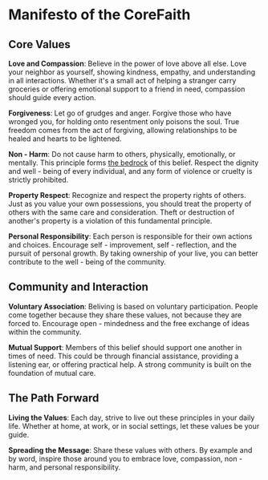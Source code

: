 # Manifesto of the CoreFaith

## Core Values

**Love and Compassion**: Believe in the power of love above all else. Love your neighbor as yourself, showing kindness, empathy, and understanding in all interactions. Whether it's a small act of helping a stranger carry groceries or offering emotional support to a friend in need, compassion should guide every action.

**Forgiveness**: Let go of grudges and anger. Forgive those who have wronged you, for holding onto resentment only poisons the soul. True freedom comes from the act of forgiving, allowing relationships to be healed and hearts to be lightened.

**Non - Harm**: Do not cause harm to others, physically, emotionally, or mentally. This principle forms <u>the bedrock</u> of this belief. Respect the dignity and well - being of every individual, and any form of violence or cruelty is strictly prohibited.

**Property Respect**: Recognize and respect the property rights of others. Just as you value your own possessions, you should treat the property of others with the same care and consideration. Theft or destruction of another's property is a violation of this fundamental principle.

**Personal Responsibility**: Each person is responsible for their own actions and choices. Encourage self - improvement, self - reflection, and the pursuit of personal growth. By taking ownership of your live, you can better contribute to the well - being of the community.

## Community and Interaction

**Voluntary Association**: Beliving is based on voluntary participation. People come together because they share these values, not because they are forced to. Encourage open - mindedness and the free exchange of ideas within the community.

**Mutual Support**: Members of this belief should support one another in times of need. This could be through financial assistance, providing a listening ear, or offering practical help. A strong community is built on the foundation of mutual care.

## The Path Forward

**Living the Values**: Each day, strive to live out these principles in your daily life. Whether at home, at work, or in social settings, let these values be your guide.

**Spreading the Message**: Share these values with others. By example and by word, inspire those around you to embrace love, compassion, non - harm, and personal responsibility.
